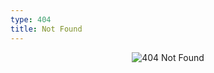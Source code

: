 ```yaml
---
type: 404
title: Not Found
---
```

<center><img src="https://i.loli.net/2018/02/09/5a7d1e17b7b45.jpg" alt="404 Not Found" title="404-rev01-01.jpg" /></center>
